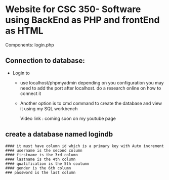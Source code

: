 # Website for CSC 350- Software using BackEnd as PHP and frontEnd as HTML
Components: 
     login.php
## Connection to database:

   * Login to 
     -  use localhost/phpmyadmin 
      depending on you configuration you may need to add the port after localhost.
      do a research online on how to connect it 
      
     - Another option is to cmd command to create the database and view it using my SQL workbench 

       Video link : coming soon on my youtube page 

   ## create a database named logindb
    #### it must have column id which is a primary key with Auto increment
    #### username is the second column 
    #### firstname is the 3rd column 
    #### lastname is the 4th column 
    #### qualification is the 5th coulumn
    #### gender is the 6th column 
    ### password is the last column 
